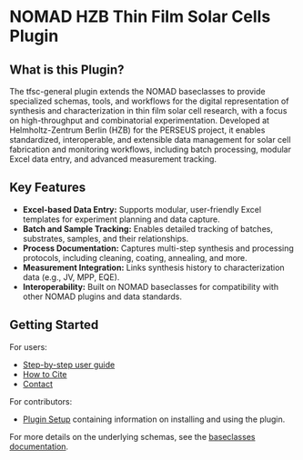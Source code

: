 # NOMAD HZB Thin Film Solar Cells Plugin

## What is this Plugin?

The tfsc-general plugin extends the NOMAD baseclasses to provide specialized schemas, tools, and workflows for the digital representation of synthesis and characterization in thin film solar cell research, with a focus on high-throughput and combinatorial experimentation. Developed at Helmholtz-Zentrum Berlin (HZB) for the PERSEUS project, it enables standardized, interoperable, and extensible data management for solar cell fabrication and monitoring workflows, including batch processing, modular Excel data entry, and advanced measurement tracking.

## Key Features

- **Excel-based Data Entry:** Supports modular, user-friendly Excel templates for experiment planning and data capture.
- **Batch and Sample Tracking:** Enables detailed tracking of batches, substrates, samples, and their relationships.
- **Process Documentation:** Captures multi-step synthesis and processing protocols, including cleaning, coating, annealing, and more.
- **Measurement Integration:** Links synthesis history to characterization data (e.g., JV, MPP, EQE).
- **Interoperability:** Built on NOMAD baseclasses for compatibility with other NOMAD plugins and data standards.

## Getting Started
For users:
- [Step-by-step user guide](step-by-step_user_guide/00-overview.md)
- [How to Cite](step-by-step_user_guide/05-how_to_cite.md)
- [Contact](step-by-step_user_guide/06-contact.md)

For contributors:
- [Plugin Setup](plugin_setup/installation_and_application.md) containing information on installing and using the plugin. 

For more details on the underlying schemas, see the [baseclasses documentation](https://nomad-hzb.github.io/nomad-baseclasses/).
